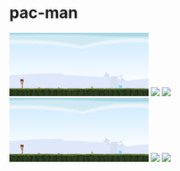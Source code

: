 # pac-man


<img src="/web/1.1.1.png" width="250"/> <img src="/web/1.1.2.png" width="250"/> <img src="/web/1.1.3.png" width="250"/>
<img src="/web/1.1.1.png" width="250"/> <img src="/web/1.1.2.png" width="250"/> <img src="/web/1.1.3.png" width="250"/>
